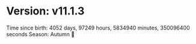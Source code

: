 # Version: v11.1.3
Time since birth: 4052 days, 97249 hours, 5834940 minutes, 350096400 seconds
Season: Autumn 🍁

